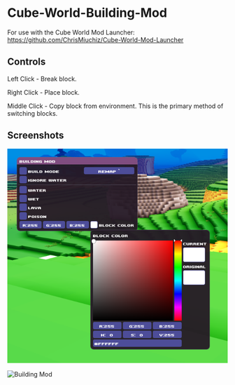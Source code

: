 # Cube-World-Building-Mod

For use with the Cube World Mod Launcher: https://github.com/ChrisMiuchiz/Cube-World-Mod-Launcher

## Controls
Left Click - Break block.

Right Click - Place block.

Middle Click - Copy block from environment. This is the primary method of switching blocks.

## Screenshots

![Building Mod GUI](README-imagery/GUI.png?raw=true)

![Building Mod](https://puu.sh/BSrwg/7c1c3aa890.jpg)
